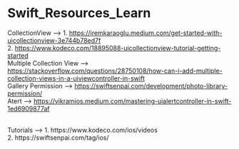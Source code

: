 # Swift_Resources_Learn

CollectionView --> 1. https://iremkaraoglu.medium.com/get-started-with-uicollectionview-3e744b78ed7f    <br />
                   2. https://www.kodeco.com/18895088-uicollectionview-tutorial-getting-started       <br />
Multiple Collection View --> https://stackoverflow.com/questions/28750108/how-can-i-add-multiple-collection-views-in-a-uiviewcontroller-in-swift   <br />
Gallery Permission --> https://swiftsenpai.com/development/photo-library-permission/      <br />
Atert --> https://vikramios.medium.com/mastering-uialertcontroller-in-swift-1ed6909877af      <br /> 




<br />
Tutorials --> 1. https://www.kodeco.com/ios/videos      <br />
              2. https://swiftsenpai.com/tag/ios/       <br />


